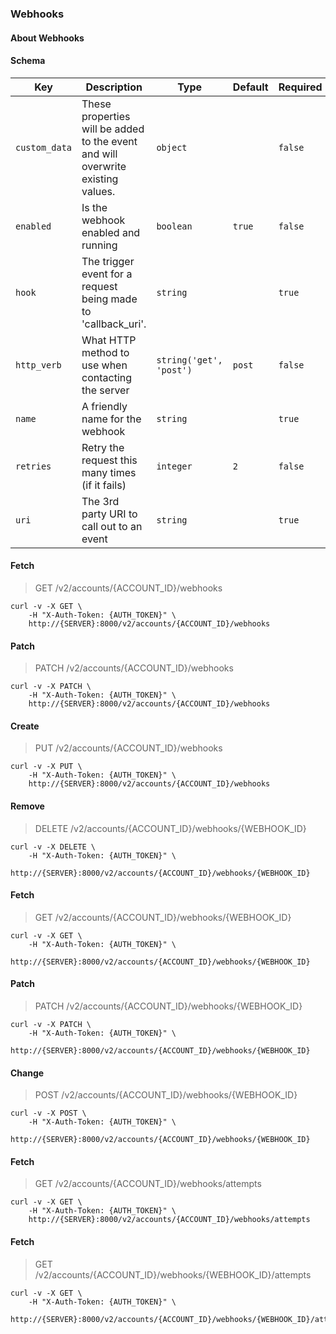 ### Webhooks

#### About Webhooks

#### Schema

Key | Description | Type | Default | Required
--- | ----------- | ---- | ------- | --------
`custom_data` | These properties will be added to the event and will overwrite existing values. | `object` |   | `false`
`enabled` | Is the webhook enabled and running | `boolean` | `true` | `false`
`hook` | The trigger event for a request being made to 'callback_uri'. | `string` |   | `true`
`http_verb` | What HTTP method to use when contacting the server | `string('get', 'post')` | `post` | `false`
`name` | A friendly name for the webhook | `string` |   | `true`
`retries` | Retry the request this many times (if it fails) | `integer` | `2` | `false`
`uri` | The 3rd party URI to call out to an event | `string` |   | `true`


#### Fetch

> GET /v2/accounts/{ACCOUNT_ID}/webhooks

```curl
curl -v -X GET \
    -H "X-Auth-Token: {AUTH_TOKEN}" \
    http://{SERVER}:8000/v2/accounts/{ACCOUNT_ID}/webhooks
```

#### Patch

> PATCH /v2/accounts/{ACCOUNT_ID}/webhooks

```curl
curl -v -X PATCH \
    -H "X-Auth-Token: {AUTH_TOKEN}" \
    http://{SERVER}:8000/v2/accounts/{ACCOUNT_ID}/webhooks
```

#### Create

> PUT /v2/accounts/{ACCOUNT_ID}/webhooks

```curl
curl -v -X PUT \
    -H "X-Auth-Token: {AUTH_TOKEN}" \
    http://{SERVER}:8000/v2/accounts/{ACCOUNT_ID}/webhooks
```

#### Remove

> DELETE /v2/accounts/{ACCOUNT_ID}/webhooks/{WEBHOOK_ID}

```curl
curl -v -X DELETE \
    -H "X-Auth-Token: {AUTH_TOKEN}" \
    http://{SERVER}:8000/v2/accounts/{ACCOUNT_ID}/webhooks/{WEBHOOK_ID}
```

#### Fetch

> GET /v2/accounts/{ACCOUNT_ID}/webhooks/{WEBHOOK_ID}

```curl
curl -v -X GET \
    -H "X-Auth-Token: {AUTH_TOKEN}" \
    http://{SERVER}:8000/v2/accounts/{ACCOUNT_ID}/webhooks/{WEBHOOK_ID}
```

#### Patch

> PATCH /v2/accounts/{ACCOUNT_ID}/webhooks/{WEBHOOK_ID}

```curl
curl -v -X PATCH \
    -H "X-Auth-Token: {AUTH_TOKEN}" \
    http://{SERVER}:8000/v2/accounts/{ACCOUNT_ID}/webhooks/{WEBHOOK_ID}
```

#### Change

> POST /v2/accounts/{ACCOUNT_ID}/webhooks/{WEBHOOK_ID}

```curl
curl -v -X POST \
    -H "X-Auth-Token: {AUTH_TOKEN}" \
    http://{SERVER}:8000/v2/accounts/{ACCOUNT_ID}/webhooks/{WEBHOOK_ID}
```

#### Fetch

> GET /v2/accounts/{ACCOUNT_ID}/webhooks/attempts

```curl
curl -v -X GET \
    -H "X-Auth-Token: {AUTH_TOKEN}" \
    http://{SERVER}:8000/v2/accounts/{ACCOUNT_ID}/webhooks/attempts
```

#### Fetch

> GET /v2/accounts/{ACCOUNT_ID}/webhooks/{WEBHOOK_ID}/attempts

```curl
curl -v -X GET \
    -H "X-Auth-Token: {AUTH_TOKEN}" \
    http://{SERVER}:8000/v2/accounts/{ACCOUNT_ID}/webhooks/{WEBHOOK_ID}/attempts
```


